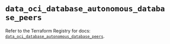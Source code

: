 # `data_oci_database_autonomous_database_peers`

Refer to the Terraform Registry for docs: [`data_oci_database_autonomous_database_peers`](https://registry.terraform.io/providers/hashicorp/oci/7.19.0/docs/data-sources/database_autonomous_database_peers).
